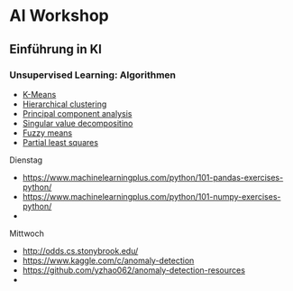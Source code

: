 # AI Workshop

## Einführung in KI

### Unsupervised Learning: Algorithmen

- [K-Means](https://www.youtube.com/watch?v=4b5d3muPQmA)
- [Hierarchical clustering](https://www.youtube.com/watch?v=7xHsRkOdVwo)
- [Principal component analysis]()
- [Singular value decompositino]()
- [Fuzzy means]()
- [Partial least squares]()



Dienstag
- https://www.machinelearningplus.com/python/101-pandas-exercises-python/ 
- https://www.machinelearningplus.com/python/101-numpy-exercises-python/
- 

Mittwoch
- http://odds.cs.stonybrook.edu/ 
- https://www.kaggle.com/c/anomaly-detection
- https://github.com/yzhao062/anomaly-detection-resources
- 

